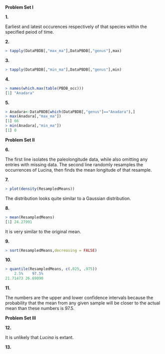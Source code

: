 **Problem Set I**

**1.**

Earliest and latest occurences respectively of that species within the specified peiod of time.

**2.**
````R
> tapply(DataPBDB[,"max_ma"],DataPBDB[,"genus"],max)
````

**3.**
````R
> tapply(DataPBDB[,"min_ma"],DataPBDB[,"genus"],min)
````

**4.**
````R
> names(which.max(table(PBDB_occ)))
[1] "Anadara"
````

**5.**
````R
> Anadara<-DataPBDB[which(DataPBDB[,"genus"]=="Anadara"),]
> max(Anadara[,"max_ma"])
[1] 66
> min(Anadara[,"min_ma"])
[1] 0
````

**Problem Set II**

**6.**

The first line isolates the paleolongitude data, while also omitting any entries with missing data.
The second line randomly resamples the occurrences of Lucina, then finds the mean longitude of that resample.

**7.**
````R
> plot(density(ResampledMeans))
````
The distribution looks quite similar to a Gaussian distribution.

**8.**
````R
> mean(ResampledMeans)
[1] 24.27991
````
It is very similar to the original mean.

**9.**
````R
> sort(ResampledMeans,decreasing = FALSE)
````

**10.**
````R
> quantile(ResampledMeans, c(.025, .975))
    2.5%    97.5% 
21.71473 26.69090 
````

**11.**

The numbers are the upper and lower confidence intervals because
the probability that the mean from any given sample will be closer
to the actual mean than these numbers is 97.5.

**Problem Set III**

**12.**

It is unlikely that *Lucina* is extant.

**13.**
